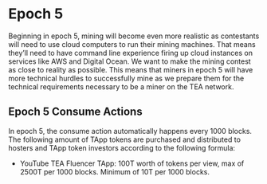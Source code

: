 # Epoch 5

Beginning in epoch 5, mining will become even more realistic as contestants will need to use cloud computers to run their mining machines. That means they’ll need to have command line experience firing up cloud instances on services like AWS and Digital Ocean. We want to make the mining contest as close to reality as possible. This means that miners in epoch 5 will have more technical hurdles to successfully mine as we prepare them for the technical requirements necessary to be a miner on the TEA network.

## Epoch 5 Consume Actions

In epoch 5, the consume action automatically happens every 1000 blocks. The following amount of TApp tokens are purchased and distributed to hosters and TApp token investors according to the following formula:

* YouTube TEA Fluencer TApp:  100T worth of tokens per view, max of 2500T per 1000 blocks. Minimum of 10T per 1000 blocks.
